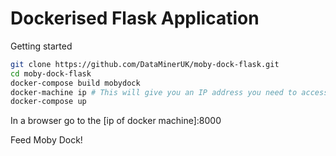 # Dockerised Flask Application

Getting started

```bash
git clone https://github.com/DataMinerUK/moby-dock-flask.git
cd moby-dock-flask
docker-compose build mobydock
docker-machine ip # This will give you an IP address you need to access the application on your computer
docker-compose up
```
In a browser go to the [ip of docker machine]:8000

Feed Moby Dock!
